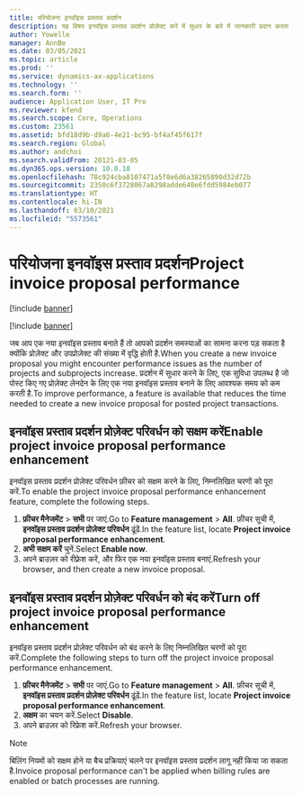 ```yaml
---
title: परियोजना इनवॉइस प्रस्ताव प्रदर्शन
description: यह विषय इनवॉइस प्रस्ताव प्रदर्शन प्रोज़ेक्ट करें में सुधार के बारे में जानकारी प्रदान करता है.
author: Yowelle
manager: AnnBe
ms.date: 03/05/2021
ms.topic: article
ms.prod: ''
ms.service: dynamics-ax-applications
ms.technology: ''
ms.search.form: ''
audience: Application User, IT Pro
ms.reviewer: kfend
ms.search.scope: Core, Operations
ms.custom: 23561
ms.assetid: bfd18d9b-d9a6-4e21-bc95-bf4af45f617f
ms.search.region: Global
ms.author: andchoi
ms.search.validFrom: 20121-03-05
ms.dyn365.ops.version: 10.0.18
ms.openlocfilehash: 78c924cba8107471a5f8e6d6a38265890d32d72b
ms.sourcegitcommit: 2350c6f3728067a8298adde640e6fdd5984eb077
ms.translationtype: HT
ms.contentlocale: hi-IN
ms.lasthandoff: 03/10/2021
ms.locfileid: "5573561"
---
```

# <a name="project-invoice-proposal-performance"></a><span data-ttu-id="6bd6c-103">परियोजना इनवॉइस प्रस्ताव प्रदर्शन</span><span class="sxs-lookup"><span data-stu-id="6bd6c-103">Project invoice proposal performance</span></span>

[!include [banner](../includes/banner.md)]

[!include [banner](../includes/preview-banner.md)]

<span data-ttu-id="6bd6c-104">जब आप एक नया इनवॉइस प्रस्ताव बनाते हैं तो आपको प्रदर्शन समस्याओं का सामना करना पड़ सकता है क्योंकि प्रोज़ेक्ट और उपप्रोज़ेक्ट की संख्या में वृद्धि होती है.</span><span class="sxs-lookup"><span data-stu-id="6bd6c-104">When you create a new invoice proposal you might encounter performance issues as the number of projects and subprojects increase.</span></span> <span data-ttu-id="6bd6c-105">प्रदर्शन में सुधार करने के लिए, एक सुविधा उपलब्ध है जो पोस्ट किए गए प्रोज़ेक्ट लेनदेन के लिए एक नया इनवॉइस प्रस्ताव बनाने के लिए आवश्यक समय को कम करती है.</span><span class="sxs-lookup"><span data-stu-id="6bd6c-105">To improve performance, a feature is available that reduces the time needed to create a new invoice proposal for posted project transactions.</span></span>

## <a name="enable-project-invoice-proposal-performance-enhancement"></a><span data-ttu-id="6bd6c-106">इनवॉइस प्रस्ताव प्रदर्शन प्रोज़ेक्ट परिवर्धन को सक्षम करें</span><span class="sxs-lookup"><span data-stu-id="6bd6c-106">Enable project invoice proposal performance enhancement</span></span>
<span data-ttu-id="6bd6c-107">इनवॉइस प्रस्ताव प्रदर्शन प्रोज़ेक्ट परिवर्धन फ़ीचर को सक्षम करने के लिए, निम्नलिखित चरणों को पूरा करें.</span><span class="sxs-lookup"><span data-stu-id="6bd6c-107">To enable the project invoice proposal performance enhancement feature, complete the following steps.</span></span>

1.  <span data-ttu-id="6bd6c-108">**फ़ीचर मैनेजमेंट** > **सभी** पर जाएं.</span><span class="sxs-lookup"><span data-stu-id="6bd6c-108">Go to **Feature management** > **All**.</span></span> <span data-ttu-id="6bd6c-109">फ़ीचर सूची में, **इनवॉइस प्रस्ताव प्रदर्शन प्रोज़ेक्ट परिवर्धन** ढूंढें.</span><span class="sxs-lookup"><span data-stu-id="6bd6c-109">In the feature list, locate **Project invoice proposal performance enhancement**.</span></span>
2.  <span data-ttu-id="6bd6c-110">**अभी सक्षम करें** चुनें.</span><span class="sxs-lookup"><span data-stu-id="6bd6c-110">Select **Enable now**.</span></span>
3.  <span data-ttu-id="6bd6c-111">अपने ब्राउज़र को रीफ़्रेश करें, और फिर एक नया इनवॉइस प्रस्ताव बनाएं.</span><span class="sxs-lookup"><span data-stu-id="6bd6c-111">Refresh your browser, and then create a new invoice proposal.</span></span>

## <a name="turn-off-project-invoice-proposal-performance-enhancement"></a><span data-ttu-id="6bd6c-112">इनवॉइस प्रस्ताव प्रदर्शन प्रोज़ेक्ट परिवर्धन को बंद करें</span><span class="sxs-lookup"><span data-stu-id="6bd6c-112">Turn off project invoice proposal performance enhancement</span></span>
<span data-ttu-id="6bd6c-113">इनवॉइस प्रस्ताव प्रदर्शन प्रोज़ेक्ट परिवर्धन को बंद करने के लिए निम्नलिखित चरणों को पूरा करें.</span><span class="sxs-lookup"><span data-stu-id="6bd6c-113">Complete the following steps to turn off the project invoice proposal performance enhancement.</span></span>

1.  <span data-ttu-id="6bd6c-114">**फ़ीचर मैनेजमेंट** > **सभी** पर जाएं.</span><span class="sxs-lookup"><span data-stu-id="6bd6c-114">Go to **Feature management** > **All**.</span></span> <span data-ttu-id="6bd6c-115">फ़ीचर सूची में, **इनवॉइस प्रस्ताव प्रदर्शन प्रोज़ेक्ट परिवर्धन** ढूंढें.</span><span class="sxs-lookup"><span data-stu-id="6bd6c-115">In the feature list, locate **Project invoice proposal performance enhancement**.</span></span>
2.  <span data-ttu-id="6bd6c-116">**अक्षम** का चयन करें.</span><span class="sxs-lookup"><span data-stu-id="6bd6c-116">Select **Disable**.</span></span>
3.  <span data-ttu-id="6bd6c-117">अपने ब्राउज़र को रिफ्रेश करें.</span><span class="sxs-lookup"><span data-stu-id="6bd6c-117">Refresh your browser.</span></span>

> [!NOTE]
> <span data-ttu-id="6bd6c-118">बिलिंग नियमों को सक्षम होने या बैच प्रक्रियाएं चलने पर इनवॉइस प्रस्ताव प्रदर्शन लागू नहीं किया जा सकता है.</span><span class="sxs-lookup"><span data-stu-id="6bd6c-118">Invoice proposal performance can't be applied when billing rules are enabled or batch processes are running.</span></span>
